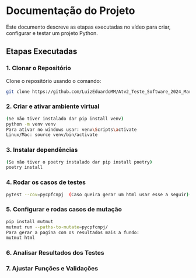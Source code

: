 # Documentação do Projeto

Este documento descreve as etapas executadas no vídeo para criar, configurar e testar um projeto Python.

## Etapas Executadas

### 1. Clonar o Repositório

Clone o repositório usando o comando:

```bash
git clone https://github.com/LuizEduardoMM/Atv2_Teste_Software_2024_Marrano_Eduardo/tree/main
```

### 2. Criar e ativar ambiente virtual

```bash
(Se não tiver instalado dar pip install venv)
python -m venv venv
Para ativar no windows usar: venv\Scripts\activate
Linux/Mac: source venv/bin/activate
```
### 3. Instalar dependências

```bash
(Se não tiver o poetry instalado dar pip install poetry)
poetry install
```

### 4. Rodar os casos de testes

```bash
pytest --cov=pycpfcnpj  (Caso queira gerar um html usar esse a seguir)--cov-report html 
```

### 5. Configurar e rodas casos de mutação

```bash
pip install mutmut
mutmut run --paths-to-mutate=pycpfcnpj/ 
Para gerar a pagina com os resultados mais a fundo: 
mutmut html      
```

### 6. Analisar Resultados dos Testes


### 7. Ajustar Funções e Validações
